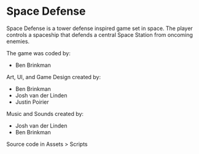 # Space Defense

Space Defense is a tower defense inspired game set in space. The player controls a spaceship that defends a central Space Station from oncoming enemies.

The game was coded by:
* Ben Brinkman

Art, UI, and Game Design created by:
* Ben Brinkman
* Josh van der Linden
* Justin Poirier

Music and Sounds created by:
* Josh van der Linden
* Ben Brinkman

Source code in Assets > Scripts
